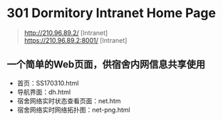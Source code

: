 # 301 Dormitory Intranet Home Page  
>http://210.96.89.2/ [Intranet]  
>https://210.96.89.2:8001/ [Intranet]  
## 一个简单的Web页面，供宿舍内网信息共享使用  
* 首页：SS170310.html
* 导航界面：dh.html
* 宿舍网络实时状态查看页面：net.htm
* 宿舍网络实时网络拓扑图：net-png.html
